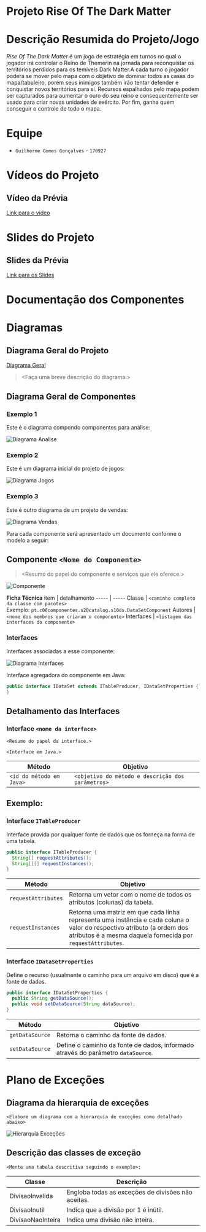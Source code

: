 # Projeto Rise Of The Dark Matter


# Descrição Resumida do Projeto/Jogo


_Rise Of The Dark Matter_ é um jogo de estratégia em turnos no qual o jogador irá controlar o Reino de Themerin na jornada para reconquistar os territórios perdidos para os temíveis Dark Matter.A cada turno o jogador poderá se mover pelo mapa com o objetivo de dominar todos as casas do mapa/tabuleiro, porém seus inimigos também irão tentar defender e conquistar novos territórios para si. Recursos espalhados pelo mapa podem ser capturados para aumentar o ouro do seu reino e consequentemente ser usado para criar novas unidades de exército. Por fim, ganha quem conseguir o controle de todo o mapa.


# Equipe
* `Guilherme Gomes Gonçalves` - `170927`

# Vídeos do Projeto

## Vídeo da Prévia
[Link para o vídeo](https://drive.google.com/file/d/1Q3wJxT-uVyhl_zTmZbpvo0HnoaAYjNDx/view?usp=sharing)

# Slides do Projeto

## Slides da Prévia
[Link para os Slides](https://drive.google.com/file/d/15g136h8loNuTCwjQMljd_qYu0M5xDBLQ/view?usp=sharing)

# Documentação dos Componentes

# Diagramas

## Diagrama Geral do Projeto

[Diagrama Geral](assets/ComponentesGeral.png)

> <Faça uma breve descrição do diagrama.>

## Diagrama Geral de Componentes

### Exemplo 1

Este é o diagrama compondo componentes para análise:

![Diagrama Analise](diagrama-componentes-analise.png)

### Exemplo 2

Este é um diagrama inicial do projeto de jogos:

![Diagrama Jogos](diagrama-componentes-jogos.png)

### Exemplo 3

Este é outro diagrama de um projeto de vendas:

![Diagrama Vendas](diagrama-componentes-vendas.png)

Para cada componente será apresentado um documento conforme o modelo a seguir:

## Componente `<Nome do Componente>`

> <Resumo do papel do componente e serviços que ele oferece.>

![Componente](diagrama-componente.png)

**Ficha Técnica**
item | detalhamento
----- | -----
Classe | `<caminho completo da classe com pacotes>` <br> Exemplo: `pt.c08componentes.s20catalog.s10ds.DataSetComponent`
Autores | `<nome dos membros que criaram o componente>`
Interfaces | `<listagem das interfaces do componente>`

### Interfaces

Interfaces associadas a esse componente:

![Diagrama Interfaces](diagrama-interfaces.png)

Interface agregadora do componente em Java:

~~~java
public interface IDataSet extends ITableProducer, IDataSetProperties {
}
~~~

## Detalhamento das Interfaces

### Interface `<nome da interface>`

`<Resumo do papel da interface.>`

~~~
<Interface em Java.>
~~~

Método | Objetivo
-------| --------
`<id do método em Java>` | `<objetivo do método e descrição dos parâmetros>`

## Exemplo:

### Interface `ITableProducer`

Interface provida por qualquer fonte de dados que os forneça na forma de uma tabela.

~~~java
public interface ITableProducer {
  String[] requestAttributes();
  String[][] requestInstances();
}
~~~

Método | Objetivo
-------| --------
`requestAttributes` | Retorna um vetor com o nome de todos os atributos (colunas) da tabela.
`requestInstances` | Retorna uma matriz em que cada linha representa uma instância e cada coluna o valor do respectivo atributo (a ordem dos atributos é a mesma daquela fornecida por `requestAttributes`.

### Interface `IDataSetProperties`

Define o recurso (usualmente o caminho para um arquivo em disco) que é a fonte de dados.

~~~java
public interface IDataSetProperties {
  public String getDataSource();
  public void setDataSource(String dataSource);
}
~~~

Método | Objetivo
-------| --------
`getDataSource` | Retorna o caminho da fonte de dados.
`setDataSource` | Define o caminho da fonte de dados, informado através do parâmetro `dataSource`.

# Plano de Exceções

## Diagrama da hierarquia de exceções
`<Elabore um diagrama com a hierarquia de exceções como detalhado abaixo>`

![Hierarquia Exceções](exception-hierarchy.png)

## Descrição das classes de exceção

`<Monte uma tabela descritiva seguindo o exemplo>:`

Classe | Descrição
----- | -----
DivisaoInvalida | Engloba todas as exceções de divisões não aceitas.
DivisaoInutil | Indica que a divisão por 1 é inútil.
DivisaoNaoInteira | Indica uma divisão não inteira.
